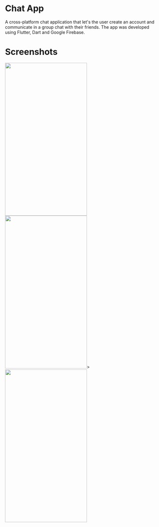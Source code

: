 # Chat App

A cross-platform chat application that let's the user create an account and communicate in a group chat with their friends. The app was developed using Flutter, Dart and Google Firebase.

# Screenshots

<img src="https://user-images.githubusercontent.com/90746623/216775392-d5a319fb-dba4-4296-9365-2de3a365c080.png" width="269" height="503"/><img src="https://user-images.githubusercontent.com/90746623/216775393-729c19d1-258a-4460-969b-dc67e4b4904b.png" width="269" height="503"/>><img src="https://user-images.githubusercontent.com/90746623/216775394-3b4f717a-ae82-4bef-ac28-f213d8c951a1.png" width="269" height="503"/>  

